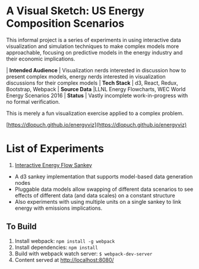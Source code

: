 # A Visual Sketch: US Energy Composition Scenarios

This informal project is a series of experiments in using interactive 
data visualization and simulation techniques to make complex models more 
approachable, focusing on predictive models in the energy industry and
their economic implications.

| **Intended Audience** | Visualization nerds interested in discussion how to present complex models, energy nerds interested in visualization discussions for their complex models
| **Tech Stack** | d3, React, Redux, Bootstrap, Webpack
| **Source Data** |LLNL Energy Flowcharts, WEC World Energy Scenarios 2016
| **Status** | Vastly incomplete work-in-progress with no formal verification.

This is merely a fun visualization exercise applied to a complex problem.

[https://dlopuch.github.io/energyviz](https://dlopuch.github.io/energyviz)

# List of Experiments
1. [Interactive Energy Flow Sankey](https://dlopuch.github.io/energyviz#experiment1)
  - A d3 sankey implementation that supports model-based data generation nodes
  - Pluggable data models allow swapping of different data scenarios to see effects
    of different data (and data scales) on a constant structure
  - Also experiments with using multiple units on a single sankey to link
    energy with emissions implications.

## To Build
1. Install webpack: `npm install -g webpack`
1. Install dependencies: `npm install`
1. Build with webpack watch server: `$ webpack-dev-server`
1. Content served at [http://localhost:8080/](http://localhost:8080/)